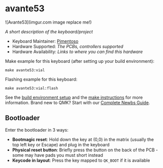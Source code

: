 # avante53

![Avante53](imgur.com image replace me!)

*A short description of the keyboard/project*

* Keyboard Maintainer: [Pimentoso](https://github.com/Pimentoso)
* Hardware Supported: *The PCBs, controllers supported*
* Hardware Availability: *Links to where you can find this hardware*

Make example for this keyboard (after setting up your build environment):

    make avante53:vial

Flashing example for this keyboard:

    make avante53:vial:flash

See the [build environment setup](https://docs.qmk.fm/#/getting_started_build_tools) and the [make instructions](https://docs.qmk.fm/#/getting_started_make_guide) for more information. Brand new to QMK? Start with our [Complete Newbs Guide](https://docs.qmk.fm/#/newbs).

## Bootloader

Enter the bootloader in 3 ways:

* **Bootmagic reset**: Hold down the key at (0,0) in the matrix (usually the top left key or Escape) and plug in the keyboard
* **Physical reset button**: Briefly press the button on the back of the PCB - some may have pads you must short instead
* **Keycode in layout**: Press the key mapped to `QK_BOOT` if it is available
